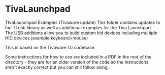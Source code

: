 TivaLaunchpad
=============

TIvaLaunchpad Examples (Tivaware update)
This folder contains updates to the TI usb library as well as additional examples for the Tiva Launchpad. The USB additions allow you to build custom hid devices including multiple HID devices (example keyboard+mouse)

This is based on the Tivaware 1.0 codebase.

Some instructions for how to use are included in a PDF in the root of the directory - they are for an older version of the code so the instructions aren't exactly correct but you can still follow along.
